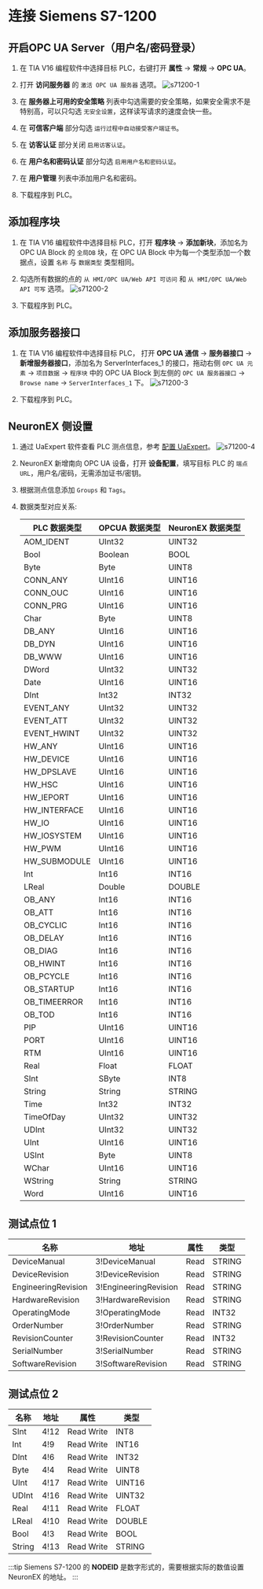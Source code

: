 # 连接 Siemens S7-1200

## 开启OPC UA Server（用户名/密码登录）

1. 在 TIA V16 编程软件中选择目标 PLC，右键打开 **属性** -> **常规** -> **OPC UA**。

2. 打开 **访问服务器** 的 `激活 OPC UA 服务器` 选项。
![s71200-1](./assets/s71200-1.jpg)

3. 在 **服务器上可用的安全策略** 列表中勾选需要的安全策略，如果安全需求不是特别高，可以只勾选 `无安全设置`，这样读写请求的速度会快一些。

4. 在 **可信客户端** 部分勾选 `运行过程中自动接受客户端证书`。

5. 在 **访客认证** 部分关闭 `启用访客认证`。

6. 在 **用户名和密码认证** 部分勾选 `启用用户名和密码认证`。

7. 在 **用户管理** 列表中添加用户名和密码。

8. 下载程序到 PLC。

## 添加程序块

1. 在 TIA V16 编程软件中选择目标 PLC，打开 **程序块** -> **添加新块**，添加名为 OPC UA Block 的 `全局DB` 块，在 OPC UA Block 中为每一个类型添加一个数据点，设置 `名称` 与 `数据类型` 类型相同。

2. 勾选所有数据的点的 `从 HMI/OPC UA/Web API 可访问` 和 `从 HMI/OPC UA/Web API 可写` 选项。
![s71200-2](./assets/s71200-2.jpg)

3. 下载程序到 PLC。

## 添加服务器接口

1. 在 TIA V16 编程软件中选择目标 PLC， 打开 **OPC UA 通信** -> **服务器接口** -> **新增服务器接口**，添加名为 ServerInterfaces_1 的接口，拖动右侧 `OPC UA 元素` -> `项目数据` -> `程序块` 中的 OPC UA Block 到左侧的 `OPC UA 服务器接口` -> `Browse name` -> `ServerInterfaces_1` 下。
![s71200-3](./assets/s71200-3.jpg)

2. 下载程序到 PLC。

## NeuronEX 侧设置

1. 通过 UaExpert 软件查看 PLC 测点信息，参考 [配置 UaExpert](./uaexpert.md)。
    ![s71200-4](./assets/s71200-4.jpg)

2. NeuronEX 新增南向 OPC UA 设备，打开 **设备配置**，填写目标 PLC 的 `端点 URL`，用户名/密码，无需添加证书/密钥。

3. 根据测点信息添加 `Groups` 和 `Tags`。

4. 数据类型对应关系:

   | PLC 数据类型 | OPCUA 数据类型 | NeuronEX 数据类型 |
   | ------------ | -------------- | ----------------- |
   | AOM_IDENT    | UInt32         | UINT32            |
   | Bool         | Boolean        | BOOL              |
   | Byte         | Byte           | UINT8             |
   | CONN_ANY     | UInt16         | UINT16            |
   | CONN_OUC     | UInt16         | UINT16            |
   | CONN_PRG     | UInt16         | UINT16            |
   | Char         | Byte           | UINT8             |
   | DB_ANY       | UInt16         | UINT16            |
   | DB_DYN       | UInt16         | UINT16            |
   | DB_WWW       | UInt16         | UINT16            |
   | DWord        | UInt32         | UINT32            |
   | Date         | UInt16         | UINT16            |
   | DInt         | Int32          | INT32             |
   | EVENT_ANY    | UInt32         | UINT32            |
   | EVENT_ATT    | UInt32         | UINT32            |
   | EVENT_HWINT  | UInt32         | UINT32            |
   | HW_ANY       | UInt16         | UINT16            |
   | HW_DEVICE    | UInt16         | UINT16            |
   | HW_DPSLAVE   | UInt16         | UINT16            |
   | HW_HSC       | UInt16         | UINT16            |
   | HW_IEPORT    | UInt16         | UINT16            |
   | HW_INTERFACE | UInt16         | UINT16            |
   | HW_IO        | UInt16         | UINT16            |
   | HW_IOSYSTEM  | UInt16         | UINT16            |
   | HW_PWM       | UInt16         | UINT16            |
   | HW_SUBMODULE | UInt16         | UINT16            |
   | Int          | Int16          | INT16             |
   | LReal        | Double         | DOUBLE            |
   | OB_ANY       | Int16          | INT16             |
   | OB_ATT       | Int16          | INT16             |
   | OB_CYCLIC    | Int16          | INT16             |
   | OB_DELAY     | Int16          | INT16             |
   | OB_DIAG      | Int16          | INT16             |
   | OB_HWINT     | Int16          | INT16             |
   | OB_PCYCLE    | Int16          | INT16             |
   | OB_STARTUP   | Int16          | INT16             |
   | OB_TIMEERROR | Int16          | INT16             |
   | OB_TOD       | Int16          | INT16             |
   | PIP          | UInt16         | UINT16            |
   | PORT         | UInt16         | UINT16            |
   | RTM          | UInt16         | UINT16            |
   | Real         | Float          | FLOAT             |
   | SInt         | SByte          | INT8              |
   | String       | String         | STRING            |
   | Time         | Int32          | INT32             |
   | TimeOfDay    | UInt32         | UINT32            |
   | UDInt        | UInt32         | UINT32            |
   | UInt         | UInt16         | UINT16            |
   | USInt        | Byte           | UINT8             |
   | WChar        | UInt16         | UINT16            |
   | WString      | String         | STRING            |
   | Word         | UInt16         | UINT16            |
   
   


## 测试点位 1

| 名称                | 地址                  | 属性 | 类型   |
| ------------------- | --------------------- | ---- | ------ |
| DeviceManual        | 3!DeviceManual        | Read | STRING |
| DeviceRevision      | 3!DeviceRevision      | Read | STRING |
| EngineeringRevision | 3!EngineeringRevision | Read | STRING |
| HardwareRevision    | 3!HardwareRevision    | Read | STRING |
| OperatingMode       | 3!OperatingMode       | Read | INT32  |
| OrderNumber         | 3!OrderNumber         | Read | STRING |
| RevisionCounter     | 3!RevisionCounter     | Read | INT32  |
| SerialNumber        | 3!SerialNumber        | Read | STRING |
| SoftwareRevision    | 3!SoftwareRevision    | Read | STRING |

## 测试点位 2

| 名称   | 地址 | 属性       | 类型   |
| ------ | ---- | ---------- | ------ |
| SInt   | 4!12 | Read Write | INT8   |
| Int    | 4!9  | Read Write | INT16  |
| DInt   | 4!6  | Read Write | INT32  |
| Byte   | 4!4  | Read Write | UINT8  |
| UInt   | 4!17 | Read Write | UINT16 |
| UDInt  | 4!16 | Read Write | UINT32 |
| Real   | 4!11 | Read Write | FLOAT  |
| LReal  | 4!10 | Read Write | DOUBLE |
| Bool   | 4!3  | Read Write | BOOL   |
| String | 4!13 | Read Write | STRING |

:::tip
Siemens S7-1200 的 **NODEID** 是数字形式的，需要根据实际的数值设置 NeuronEX 的地址。
:::
